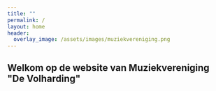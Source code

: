 ```yaml
---
title: ""
permalink: /
layout: home
header:
  overlay_image: /assets/images/muziekvereniging.png
---
```

## Welkom op de website van Muziekvereniging "De Volharding"